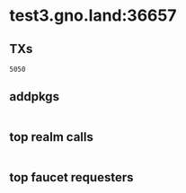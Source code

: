 # test3.gno.land:36657

## TXs
```
5050
```

## addpkgs
```
```

## top realm calls
```
```

## top faucet requesters
```
```

